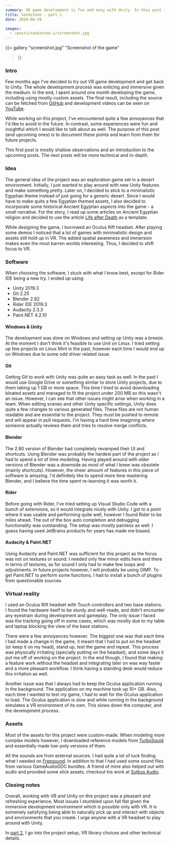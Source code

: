 ```yaml
---
summary: VR game development is fun and easy with Unity. In this post I talk about my experiences in creating my first VR game called Sandstone.
title: Sandstone - part 1
date: 2020-06-29

images:
  - /posts/sandstone-1/screenshot.jpg
---
```


{{<
  gallery
  "screenshot.jpg" "Screenshot of the game"
>}}

### Intro
Few months ago I've decided to try out VR game development and get back to Unity. The whole development process was enticing and immersive given the medium. In the end, I spent around one month developing the game, including using mostly custom assets. The final result, including the source can be fetched from [GitHub](https://github.com/Edvinas01/sandstone) and development videos can be seen on [YouTube](https://www.youtube.com/watch?v=_W-vntH3DtA&list=PL5No3sH5hcxuScdA7-g1GKy3GJAa7cJrb).

While working on this project, I've encountered quite a few annoyances that I'd like to avoid in the future. In contrast, some experiences were fun and insightful which I would like to talk about as well. The purpose of this post (and upcoming ones) is to document these points and learn from them for future projects.

This first post is mostly shallow observations and an introduction to the upcoming posts. The next posts will be more technical and in-depth.

### Idea
The general idea of the project was an exploration game set in a desert environment. Initially, I just wanted to play around with new Unity features and make something pretty. Later on, I decided to stick to a minimalistic Egyptian theme instead of just going for a generic desert. Since I would have to make quite a few Egyptian themed assets, I also decided to incorporate some historical Ancient Egyptian aspects into the game - a small narrative. For the story, I read up some articles on Ancient Egyptian religion and decided to use the article [Life after Death](https://www.historymuseum.ca/cmc/exhibitions/civil/egypt/egcr04e.html) as a template.

While designing the game, I borrowed an Oculus Rift headset. After playing some demos I noticed that a lot of games with minimalistic design and assets still hold up in VR. The added spatial awareness and immersion makes even the most barren worlds interesting. Thus, I decided to shift focus to VR.

### Software
When choosing the software, I stuck with what I know best, except for Rider IDE being a new try. I ended up using:

* Unity 2019.3
* Git 2.25
* Blender 2.82
* Rider IDE 2019.3
* Audacity 2.3.3
* Paint.NET 4.2.10

#### Windows & Unity
The development was done on Windows and setting up Unity was a breeze. At the moment I don't think it's feasible to use Unit on Linux. I tried setting up few projects on Linux Mint in the past, however each time I would end up on Windows due to some odd driver related issue.

#### Git
 Getting Git to work with Unity was quite an easy task as well. In the past I would use Google Drive or something similar to store Unity projects, due to them taking up 1 GB or more space. This time I tried to avoid downloading bloated assets and managed to fit the project under 200 MB so this wasn't an issue. However, I can see that other issues might arise when working in a team. When editing scenes and other Unity specific settings, Unity does quite a few changes to various generated files. These files are not human readable and are essential to the project. They must be pushed to remote and will appear in pull requests. I'm having a hard time imagining where someone actually reviews them and tries to resolve merge conflicts.

#### Blender
The 2.80 version of Blender had completely revamped their UI and shortcuts. Using Blender was probably the hardest part of the project as I had to spend a lot of time modeling. Having played around with older versions of Blender was a downside as most of what I knew was obsolete (mainly shortcuts). However, the sheer amount of features in this piece of software is amazing. I'd definitely like to spend more time mastering Blender, and I believe the time spent re-learning it was worth it.

#### Rider
Before going with Rider, I've tried setting up Visual Studio Code with a bunch of extensions, so it would integrate nicely with Unity. I got to a point where it was usable and performing quite well, however I found Rider to be miles ahead. The out of the box auto completion and debugging functionality was outstanding. The setup was mostly painless as well. I guess having used JetBrains products for years has made me biased.

#### Audacity & Paint.NET
Using Audacity and Paint.NET was sufficient for this project as the focus was not on textures or sound. I needed only few minor edits here and there in terms of textures, as for sound I only had to make few loops and adjustments. In future projects however, I will probably be using GIMP. To get Paint.NET to perform some functions, I had to install a bunch of plugins from questionable sources.

### Virtual reality
I used an Oculus Rift headset with Touch controllers and two base stations. I found the hardware itself to be sturdy and well-made, and didn't encounter any eyestrain during development and gameplay. The only issue I faced was the tracking going off in some cases, which was mostly due to my table and laptop blocking the view of the base stations.

There were a few annoyances however. The biggest one was that each time I had made a change in the game, it meant that I had to put on the headset (or keep it on my head), stand up, test the game and repeat. This process was physically irritating (specially putting on the headset), and some days it put me off of working on the project. In the end though, I found that making a feature work without the headset and integrating later on was way faster and a more pleasant workflow. I think having a standing desk would reduce this irritation as well.

Another issue was that I always had to keep the Oculus application running in the background. The application on my machine took up 10+ GB. Also, each time I wanted to test my game, I had to wait for the Oculus application to load. The Oculus application is slow and while running in the background simulates a VR environment of its own. This slows down the computer, and the development process.

### Assets
Most of the assets for this project were custom-made. When modeling more complex models however, I downloaded reference models from [TurboSquid](https://www.turbosquid.com) and essentially made low-poly versions of them.

All the sounds are from external sources. I had quite a lot of luck finding what I needed on [Freesound](https://freesound.org). In addition to that I had used some sound files from various GameAudioGDC bundles. A friend of mine also helped out with audio and provided some slick assets, checkout his work at [Sutkus Audio](https://sutkusaudio.com/).

### Closing notes
Overall, working with VR and Unity on this project was a pleasant and refreshing experience. Most issues I stumbled upon fall flat given the immersive development environment which is possible only with VR. It is extremely satisfying being able to naturally pick up and interact with objects and environments that you create. I urge anyone with a VR headset to play around with Unity.

In [part 2](/posts/sandstone-2), I go into the project setup, VR library choices and other technical details.
